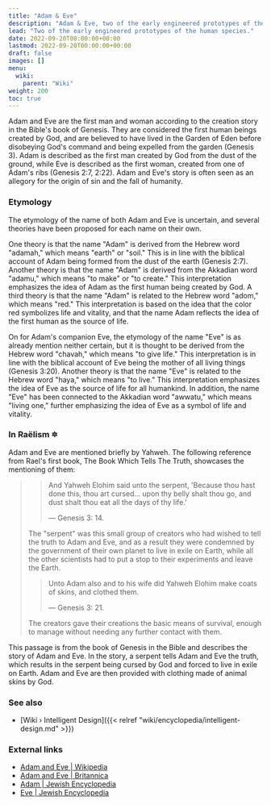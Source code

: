 ```yaml
---
title: "Adam & Eve"
description: "Adam & Eve, two of the early engineered prototypes of the human species."
lead: "Two of the early engineered prototypes of the human species."
date: 2022-09-20T00:00:00+00:00
lastmod: 2022-09-20T00:00:00+00:00
draft: false
images: []
menu:
  wiki:
    parent: "Wiki"
weight: 200
toc: true
---
```


Adam and Eve are the first man and woman according to the creation story in the Bible's book of Genesis. They are considered the first human beings created by God, and are believed to have lived in the Garden of Eden before disobeying God's command and being expelled from the garden (Genesis 3). Adam is described as the first man created by God from the dust of the ground, while Eve is described as the first woman, created from one of Adam's ribs (Genesis 2:7, 2:22). Adam and Eve's story is often seen as an allegory for the origin of sin and the fall of humanity.

### Etymology

The etymology of the name of both Adam and Eve is uncertain, and several theories have been proposed for each name on their own.

One theory is that the name "Adam" is derived from the Hebrew word "adamah," which means "earth" or "soil." This is in line with the biblical account of Adam being formed from the dust of the earth (Genesis 2:7). Another theory is that the name "Adam" is derived from the Akkadian word "adamu," which means "to make" or "to create." This interpretation emphasizes the idea of Adam as the first human being created by God. A third theory is that the name "Adam" is related to the Hebrew word "adom," which means "red." This interpretation is based on the idea that the color red symbolizes life and vitality, and that the name Adam reflects the idea of the first human as the source of life.

On for Adam's companion Eve, the etymology of the name "Eve" is as already mention neither certain, but it is thought to be derived from the Hebrew word "chavah," which means "to give life." This interpretation is in line with the biblical account of Eve being the mother of all living things (Genesis 3:20). Another theory is that the name "Eve" is related to the Hebrew word "haya," which means "to live." This interpretation emphasizes the idea of Eve as the source of life for all humankind. In addition, the name "Eve" has been connected to the Akkadian word "awwatu," which means "living one," further emphasizing the idea of Eve as a symbol of life and vitality.

### In Raëlism 🔯

Adam and Eve are mentioned briefly by Yahweh. The following reference from Rael's first book, The Book Which Tells The Truth, showcases the mentioning of them:

>> And Yahweh Elohim said unto the serpent, 'Because thou hast done this, thou art cursed... upon thy belly shalt thou go, and dust shalt thou eat all the days of thy life.'
>>
>> — Genesis 3: 14.
>
> The "serpent" was this small group of creators who had wished to tell the truth to Adam and Eve, and as a result they were condemned by the government of their own planet to live in exile on Earth, while all the other scientists had to put a stop to their experiments and leave the Earth.
>
>> Unto Adam also and to his wife did Yahweh Elohim make coats of skins, and clothed them.
>>
>>— Genesis 3: 21.
>
> The creators gave their creations the basic means of survival, enough to manage without needing any further contact with them.

This passage is from the book of Genesis in the Bible and describes the story of Adam and Eve. In the story, a serpent tells Adam and Eve the truth, which results in the serpent being cursed by God and forced to live in exile on Earth. Adam and Eve are then provided with clothing made of animal skins by God.

### See also

- [Wiki › Intelligent Design]({{< relref "wiki/encyclopedia/intelligent-design.md" >}})

### External links

- [Adam and Eve | Wikipedia](https://en.wikipedia.org/wiki/Adam_and_Eve)
- [Adam and Eve | Britannica](https://www.britannica.com/biography/Adam-and-Eve-biblical-literary-figures)
- [Adam | Jewish Encyclopedia](https://jewishencyclopedia.com/articles/758-adam)
- [Eve | Jewish Encyclopedia](https://jewishencyclopedia.com/articles/5916-eve)
